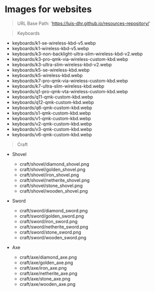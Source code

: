 # Images for websites

> URL Base Path: 'https://luis-dhr.github.io/resources-repository/'

> Keyboards

- keyboards/k1-se-wireless-kbd-v5.webp
- keyboards/k1-wireless-kbd-v5.webp
- keyboards/k3-non-backlight-ultra-slim-wireless-kbd-v2.webp
- keyboards/k3-pro-qmk-via-wireless-custom-kbd.webp
- keyboards/k3-ultra-slim-wireless-kbd-v2.webp
- keyboards/k5-se-wireless-kbd.webp
- keyboards/k5-wireless-kbd.webp
- keyboards/k7-pro-qmk-via-wireless-custom-kbd.webp
- keyboards/k7-ultra-slim-wireless-kbd.webp
- keyboards/q1-pro-qmk-vta-wireless-custom-kbd.webp
- keyboards/q11-qmk-custom-kbd.webp
- keyboards/q12-qmk-custom-kbd.webp
- keyboards/q6-qmk-custom-kbd.webp
- keyboards/s1-qmk-custom-kbd.webp
- keyboards/v1-qmk-custom-kbd.webp
- keyboards/v2-qmk-custom-kbd.webp
- keyboards/v3-qmk-custom-kbd.webp
- keyboards/v6-qmk-custom-kbd.webp

> Craft

- Shovel
   - craft/shovel/diamond_shovel.png
   - craft/shovel/golden_shovel.png
   - craft/shovel/iron_shovel.png
   - craft/shovel/netherite_shovel.png
   - craft/shovel/stone_shovel.png
   - craft/shovel/wooden_shovel.png

- Sword
   - craft/sword/diamond_sword.png
   - craft/sword/golden_sword.png
   - craft/sword/iron_sword.png
   - craft/sword/netherite_sword.png
   - craft/sword/stone_sword.png
   - craft/sword/wooden_sword.png

- Axe
   - craft/axe/diamond_axe.png
   - craft/axe/golden_axe.png
   - craft/axe/iron_axe.png
   - craft/axe/netherite_axe.png
   - craft/axe/stone_axe.png
   - craft/axe/wooden_axe.png
